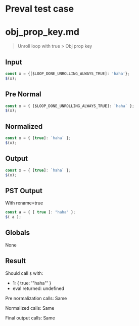 # Preval test case

# obj_prop_key.md

> Unroll loop with true > Obj prop key
>
>

## Input

`````js filename=intro
const x = {[$LOOP_DONE_UNROLLING_ALWAYS_TRUE]: 'haha'};
$(x);
`````

## Pre Normal


`````js filename=intro
const x = { [$LOOP_DONE_UNROLLING_ALWAYS_TRUE]: `haha` };
$(x);
`````

## Normalized


`````js filename=intro
const x = { [true]: `haha` };
$(x);
`````

## Output


`````js filename=intro
const x = { [true]: `haha` };
$(x);
`````

## PST Output

With rename=true

`````js filename=intro
const a = { [ true ]: "haha" };
$( a );
`````

## Globals

None

## Result

Should call `$` with:
 - 1: { true: '"haha"' }
 - eval returned: undefined

Pre normalization calls: Same

Normalized calls: Same

Final output calls: Same
